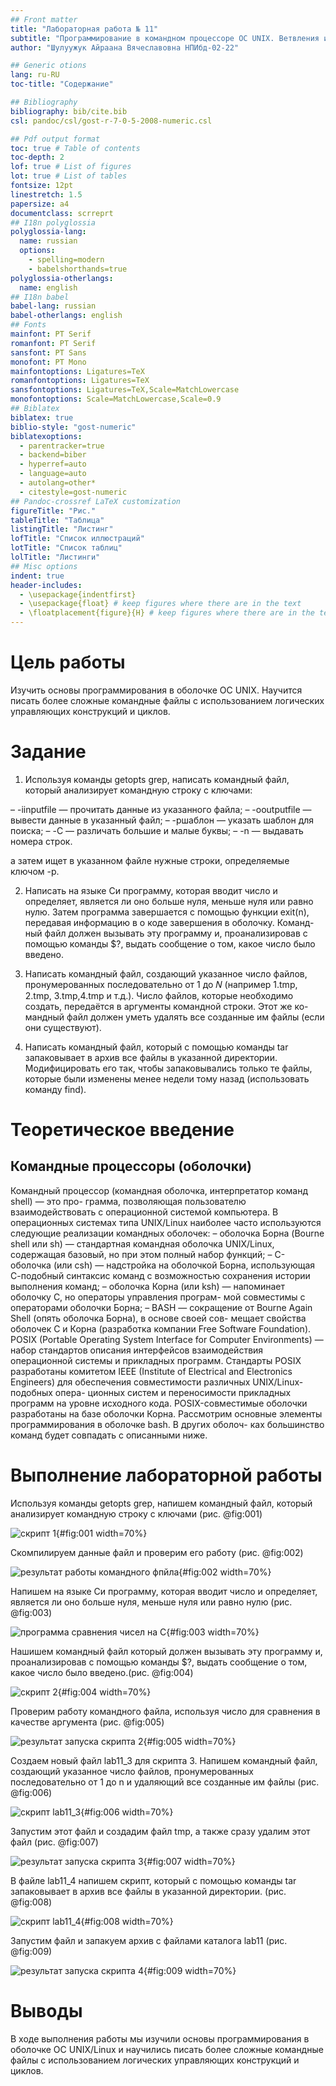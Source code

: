 ```yaml
---
## Front matter
title: "Лабораторная работа № 11"
subtitle: "Программирование в командном процессоре ОС UNIX. Ветвления и циклы"
author: "Шулуужук Айраана Вячеславовна НПИбд-02-22"

## Generic otions
lang: ru-RU
toc-title: "Содержание"

## Bibliography
bibliography: bib/cite.bib
csl: pandoc/csl/gost-r-7-0-5-2008-numeric.csl

## Pdf output format
toc: true # Table of contents
toc-depth: 2
lof: true # List of figures
lot: true # List of tables
fontsize: 12pt
linestretch: 1.5
papersize: a4
documentclass: scrreprt
## I18n polyglossia
polyglossia-lang:
  name: russian
  options:
	- spelling=modern
	- babelshorthands=true
polyglossia-otherlangs:
  name: english
## I18n babel
babel-lang: russian
babel-otherlangs: english
## Fonts
mainfont: PT Serif
romanfont: PT Serif
sansfont: PT Sans
monofont: PT Mono
mainfontoptions: Ligatures=TeX
romanfontoptions: Ligatures=TeX
sansfontoptions: Ligatures=TeX,Scale=MatchLowercase
monofontoptions: Scale=MatchLowercase,Scale=0.9
## Biblatex
biblatex: true
biblio-style: "gost-numeric"
biblatexoptions:
  - parentracker=true
  - backend=biber
  - hyperref=auto
  - language=auto
  - autolang=other*
  - citestyle=gost-numeric
## Pandoc-crossref LaTeX customization
figureTitle: "Рис."
tableTitle: "Таблица"
listingTitle: "Листинг"
lofTitle: "Список иллюстраций"
lotTitle: "Список таблиц"
lolTitle: "Листинги"
## Misc options
indent: true
header-includes:
  - \usepackage{indentfirst}
  - \usepackage{float} # keep figures where there are in the text
  - \floatplacement{figure}{H} # keep figures where there are in the text
---
```


# Цель работы

Изучить основы программирования в оболочке ОС UNIX. Научится писать более сложные командные файлы с использованием логических управляющих конструкций и циклов.

# Задание

1. Используя команды getopts grep, написать командный файл, который анализирует
командную строку с ключами:

– -iinputfile — прочитать данные из указанного файла;
– -ooutputfile — вывести данные в указанный файл;
– -pшаблон — указать шаблон для поиска;
– -C — различать большие и малые буквы;
– -n — выдавать номера строк.

а затем ищет в указанном файле нужные строки, определяемые ключом -p.

2. Написать на языке Си программу, которая вводит число и определяет, является ли оно
больше нуля, меньше нуля или равно нулю. Затем программа завершается с помощью
функции exit(n), передавая информацию в о коде завершения в оболочку. Команд-
ный файл должен вызывать эту программу и, проанализировав с помощью команды
$?, выдать сообщение о том, какое число было введено.

3. Написать командный файл, создающий указанное число файлов, пронумерованных
последовательно от 1 до 𝑁 (например 1.tmp, 2.tmp, 3.tmp,4.tmp и т.д.). Число файлов,
которые необходимо создать, передаётся в аргументы командной строки. Этот же ко-
мандный файл должен уметь удалять все созданные им файлы (если они существуют).

4. Написать командный файл, который с помощью команды tar запаковывает в архив
все файлы в указанной директории. Модифицировать его так, чтобы запаковывались
только те файлы, которые были изменены менее недели тому назад (использовать
команду find).

# Теоретическое введение

## Командные процессоры (оболочки)

Командный процессор (командная оболочка, интерпретатор команд shell) — это про-
грамма, позволяющая пользователю взаимодействовать с операционной системой
компьютера. В операционных системах типа UNIX/Linux наиболее часто используются
следующие реализации командных оболочек:
– оболочка Борна (Bourne shell или sh) — стандартная командная оболочка UNIX/Linux,
содержащая базовый, но при этом полный набор функций;
– С-оболочка (или csh) — надстройка на оболочкой Борна, использующая С-подобный
синтаксис команд с возможностью сохранения истории выполнения команд;
– оболочка Корна (или ksh) — напоминает оболочку С, но операторы управления програм-
мой совместимы с операторами оболочки Борна;
– BASH — сокращение от Bourne Again Shell (опять оболочка Борна), в основе своей сов-
мещает свойства оболочек С и Корна (разработка компании Free Software Foundation).
POSIX (Portable Operating System Interface for Computer Environments) — набор стандартов
описания интерфейсов взаимодействия операционной системы и прикладных программ.
Стандарты POSIX разработаны комитетом IEEE (Institute of Electrical and Electronics
Engineers) для обеспечения совместимости различных UNIX/Linux-подобных опера-
ционных систем и переносимости прикладных программ на уровне исходного кода.
POSIX-совместимые оболочки разработаны на базе оболочки Корна.
Рассмотрим основные элементы программирования в оболочке bash. В других оболоч-
ках большинство команд будет совпадать с описанными ниже.

# Выполнение лабораторной работы

Используя команды getopts grep, напишем командный файл, который анализирует командную строку с ключами (рис. @fig:001)

![скрипт 1](image/1.png){#fig:001 width=70%}

Скомпилируем данные файл и проверим его работу (рис. @fig:002)

![результат работы командного фпйла](image/2.png){#fig:002 width=70%}

Напишем на языке Си программу, которая вводит число и определяет, является ли оно больше нуля, меньше нуля или равно нулю (рис. @fig:003)

![программа сравнения чисел на С](image/3.png){#fig:003 width=70%}

Нашишем командный файл который должен вызывать эту программу и, проанализировав с помощью команды $?, выдать сообщение о том, какое число было введено.(рис. @fig:004)

![скрипт 2](image/4.png){#fig:004 width=70%}

Проверим работу командного файла, используя число для сравнения в качестве аргумента (рис. @fig:005)

![результат запуска скрипта 2](image/5.png){#fig:005 width=70%}

Создаем новый файл lab11_3 для скрипта 3. Напишем командный файл, создающий указанное число файлов, пронумерованных последовательно от 1 до n и  удаляющий все созданные им файлы (рис. @fig:006)

![скрипт lab11_3](image/6.png){#fig:006 width=70%}

Запустим этот файл и создадим файл tmp, а также сразу удалим этот файл (рис. @fig:007)

![результат запуска скрипта 3](image/7.png){#fig:007 width=70%}

В файле lab11_4 напишем скрипт,  который с помощью команды tar запаковывает в архив все файлы в указанной директории.  (рис. @fig:008) 

![скрипт lab11_4](image/8.png){#fig:008 width=70%}

Запустим файл и запакуем архив с файлами каталога lab11 (рис. @fig:009)

![результат запуска скрипта 4](image/9.png){#fig:009 width=70%}

# Выводы

В ходе выполнения работы мы изучили основы программирования в оболочке ОС UNIX/Linux и научились писать более сложные командные файлы с использованием логических управляющих конструкций и циклов.
